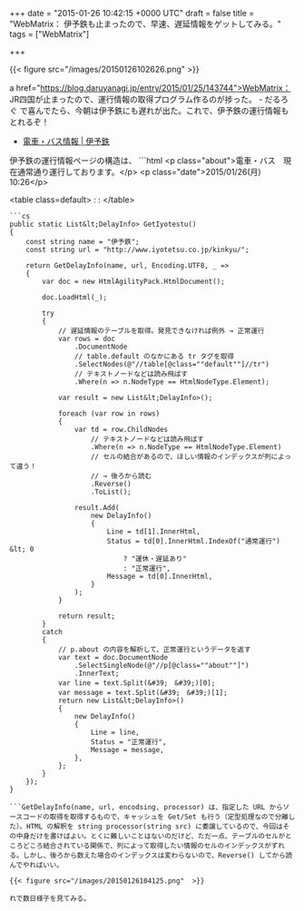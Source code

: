 
+++
date = "2015-01-26 10:42:15 +0000 UTC"
draft = false
title = "WebMatrix： 伊予鉄も止まったので、早速、遅延情報をゲットしてみる。"
tags = ["WebMatrix"]

+++


{{< figure src="/images/20150126102626.png"  >}}

a href="https://blog.daruyanagi.jp/entry/2015/01/25/143744">WebMatrix： JR四国が止まったので、運行情報の取得プログラム作るのが捗った。 - だるろぐ</a> で喜んでたら、今朝は伊予鉄にも遅れが出た。これで、伊予鉄の運行情報もとれるぞ！

<ul>
<li><a href="http://www.iyotetsu.co.jp/kinkyu/">電車・バス情報 | 伊予鉄</a></li>
</ul>伊予鉄の運行情報ページの構造は、
```html
&lt;p class="about">電車・バス　現在通常通り運行しております。&lt;/p>
&lt;p class="date">2015/01/26(月) 10:26&lt;/p>

<!-- 遅延がある場合だけ↓　-->
&lt;table class=default>
:
:
&lt;/table>

```こんな感じになってるみたい。ということは、このテーブルがある前提で遅延情報を解析・出力、途中で例外が発生すれば正常運行とみなすという方針でよさそうだ。
```cs
public static List&lt;DelayInfo> GetIyotestu()
{
    const string name = "伊予鉄";
    const string url = "http://www.iyotetsu.co.jp/kinkyu/";

    return GetDelayInfo(name, url, Encoding.UTF8, _ => 
    {
        var doc = new HtmlAgilityPack.HtmlDocument();

        doc.LoadHtml(_);

        try
        {
            // 遅延情報のテーブルを取得。発見できなければ例外 → 正常運行
            var rows = doc
                .DocumentNode
                // table.default のなかにある tr タグを取得
                .SelectNodes(@"//table[@class=""default""]//tr")
                // テキストノードなどは読み飛ばす
                .Where(n => n.NodeType == HtmlNodeType.Element);

            var result = new List&lt;DelayInfo>();

            foreach (var row in rows)
            {
                var td = row.ChildNodes
                    // テキストノードなどは読み飛ばす
                    .Where(n => n.NodeType == HtmlNodeType.Element)
                    // セルの結合があるので、ほしい情報のインデックスが列によって違う！
                    // → 後ろから読む
                    .Reverse() 
                    .ToList();

                result.Add(
                    new DelayInfo()
                    {
                        Line = td[1].InnerHtml,
                        Status = td[0].InnerHtml.IndexOf("通常運行") &lt; 0
                            ? "運休・遅延あり"
                            : "正常運行",
                        Message = td[0].InnerHtml,
                    }
                );
            }

            return result;
        }
        catch
        {
            // p.about の内容を解析して、正常運行というデータを返す    
            var text = doc.DocumentNode
                .SelectSingleNode(@"//p[@class=""about""]")
                .InnerText;
            var line = text.Split(&#39;　&#39;)[0];
            var message = text.Split(&#39;　&#39;)[1];
            return new List&lt;DelayInfo>()
            {
                new DelayInfo()
                {
                    Line = line,
                    Status = "正常運行",
                    Message = message,
                },
            };
        }
    });
}

```GetDelayInfo(name, url, encodsing, processor) は、指定した URL からソースコードの取得を取得するもので、キャッシュを Get/Set も行う（定型処理なので分離した）。HTML の解釈を string processor(string src) に委譲しているので、今回はその中身だけを書けばよい。とくに難しいことはないのだけど、ただ一点、テーブルのセルがところどころ結合されている関係で、列によって取得したい情報のセルのインデックスがずれる。しかし、後ろから数えた場合のインデックスは変わらないので、Reverse() してから読んでやればいい。

{{< figure src="/images/20150126104125.png"  >}}

れで数日様子を見てみる。


